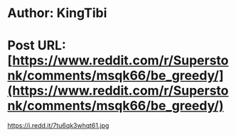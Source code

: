 # Author: KingTibi
# Post URL: [https://www.reddit.com/r/Superstonk/comments/msqk66/be_greedy/](https://www.reddit.com/r/Superstonk/comments/msqk66/be_greedy/)


https://i.redd.it/7tu6qk3whqt61.jpg